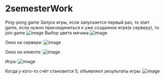 # 2semesterWork
Ping-pong game
Запуск игры, если запускается первый раз, то start game, если нужно присоединиться к уже созданное игре(к серверу), то join game
![image](https://user-images.githubusercontent.com/90480521/209447306-54486820-9b4b-4c1a-9edb-a643a54458f1.png)
Выбор цвета мячика
![image](https://user-images.githubusercontent.com/90480521/209447344-8e7deb30-6063-445a-a59c-b7e077af6e31.png)

Окно на сервере:
![image](https://user-images.githubusercontent.com/90480521/209447356-192c5890-ed5f-4bd4-9c2e-9e5f88e1d49c.png)

Окно на клиенте:
![image](https://user-images.githubusercontent.com/90480521/209447374-a74321b5-bc60-41c7-9ead-46e5b8d461eb.png)
 
 Игра:
 ![image](https://user-images.githubusercontent.com/90480521/209447399-11f2a17b-c439-46de-a2d5-a9ea129dea8a.png)

Когда у кого-то счёт становится 5, объявляют результаты игры:
![image](https://user-images.githubusercontent.com/90480521/209447424-f08b70ba-bdd8-44d7-aa80-802504298232.png)
